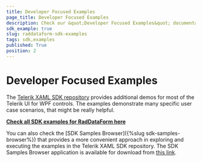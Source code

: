 ```yaml
---
title: Developer Focused Examples
page_title: Developer Focused Examples
description: Check our &quot;Developer Focused Examples&quot; documentation article for the RadDataForm {{ site.framework_name }} control.
sdk_example: true
slug: raddataform-sdk-examples
tags: sdk,examples
published: True
position: 2
---
```


# Developer Focused Examples

The [Telerik XAML SDK repository](https://github.com/telerik/xaml-sdk/tree/master/) provides additional demos for most of the Telerik UI for WPF controls. The examples demonstrate many specific user case scenarios, that might be really helpful. 

__[Check all SDK examples for RadDataForm here](https://github.com/telerik/xaml-sdk/tree/master/DataForm)__

You can also check the [SDK Samples Browser]({%slug sdk-samples-browser%}) that provides a more convenient approach in exploring and executing the examples in the Telerik XAML SDK repository. The SDK Samples Browser application is available for download from [this link](https://demos.telerik.com/xaml-sdkbrowser/).
